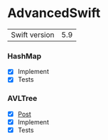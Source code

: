 # AdvancedSwift

<table>
  <tr>
    <td>Swift version</td>
    <td>5.9</td>
  </tr>
</table>

### HashMap
- [x] Implement
- [x] Tests

### AVLTree
- [x] [Post](https://ios-adventure-with-aphelios.tistory.com/51)
- [x] Implement
- [x] Tests
